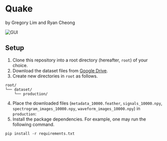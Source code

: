 # Quake

by Gregory Lim and Ryan Cheong

![GUI](https://img.shields.io/website?url=https%3A%2F%2Fhuggingface.co%2Fspaces%2Fglimeuxe%2Fquake)

## Setup

1. Clone this repository into a root directory (hereafter, `root`) of your choice.
2. Download the dataset files from [Google Drive](https://drive.google.com/file/d/1ln0j21XmYO9onMP6qsE-wtxhP-k7X2w3/view).
3. Create new directories in `root` as follows.

```
root/
└── dataset/
    └── production/
```

4. Place the downloaded files (`metadata_10000.feather`, `signals_10000.npy`, `spectrogram_images_10000.npy`, `waveform_images_10000.npy`) in `production`:
5. Install the package dependencies. For example, one may run the following command.

```
pip install -r requirements.txt
```

